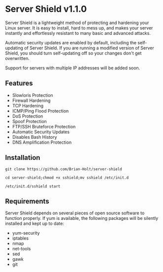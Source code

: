 Server Shield v1.1.0
=============

Server Shield is a lightweight method of protecting and hardening your Linux server. It is
easy to install, hard to mess up, and makes your server instantly and effortlessly resistant
to many basic and advanced attacks.

Automatic security updates are enabled by default, including the self-updating of Server Shield.
If you are running a modified version of Server Shield, you should turn self-updating off so
your changes don't get overwritten.

Support for servers with multiple IP addresses will be added soon.

Features
--------

* Slowloris Protection
* Firewall Hardening
* TCP Hardening
* ICMP/Ping Flood Protection
* DoS Protection
* Spoof Protection
* FTP/SSH Bruteforce Protection
* Automatic Security Updates
* Disables Bash History
* DNS Amplification Protection


Installation
------------

    git clone https://github.com/Brian-Holt/server-shield

    cd server-shield;chmod +x sshield;mv sshield /etc/init.d

    /etc/init.d/sshield start    


Requirements
--------
Server Shield depends on several pieces of open source software to function properly. If yum
is available, the following packages will be silently installed and kept up to date:

* yum-security
* iptables
* nmap
* net-tools
* sed
* gawk
* git